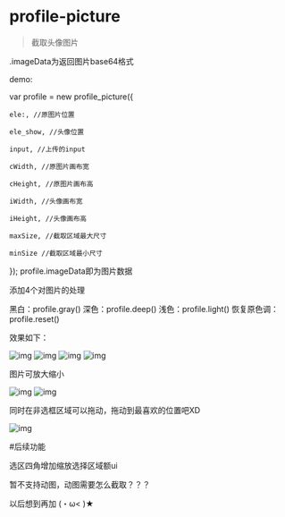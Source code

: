 # profile-picture

> 截取头像图片

.imageData为返回图片base64格式

demo:

var profile = new profile_picture({
    
    ele:, //原图片位置

    ele_show, //头像位置

    input, //上传的input
    
    cWidth, //原图片画布宽

    cHeight, //原图片画布高

    iWidth, //头像画布宽

    iHeight, //头像画布高

    maxSize, //截取区域最大尺寸

    minSize //截取区域最小尺寸

});
profile.imageData即为图片数据

添加4个对图片的处理

黑白：profile.gray()
深色：profile.deep()
浅色：profile.light()
恢复原色调：profile.reset()

效果如下：

![img](https://github.com/zhangsens/profile/blob/master/img/20170627.jpg?raw=ture)
![img](https://github.com/zhangsens/profile/blob/master/img/20170627_2.jpg?raw=ture)
![img](https://github.com/zhangsens/profile/blob/master/img/20170627_3.jpg?raw=ture)
![img](https://github.com/zhangsens/profile/blob/master/img/20170627_4.jpg?raw=ture)

图片可放大缩小

![img](https://github.com/zhangsens/profile/blob/master/img/20170627_5.jpg?raw=ture)
![img](https://github.com/zhangsens/profile/blob/master/img/20170627_6.jpg?raw=ture)

同时在非选框区域可以拖动，拖动到最喜欢的位置吧XD

![img](https://github.com/zhangsens/profile/blob/master/img/20170627_7.jpg?raw=ture)

#后续功能

选区四角增加缩放选择区域额ui

暂不支持动图，动图需要怎么截取？？？

以后想到再加 (・ω< )★
